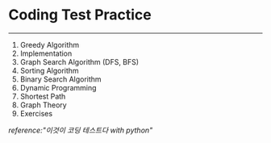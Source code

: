 # Coding Test Practice

- - -

1) Greedy Algorithm
2) Implementation
3) Graph Search Algorithm (DFS, BFS)
4) Sorting Algorithm
5) Binary Search Algorithm
6) Dynamic Programming
7) Shortest Path
8) Graph Theory
9) Exercises

*reference:"이것이 코딩 테스트다 with python"*
